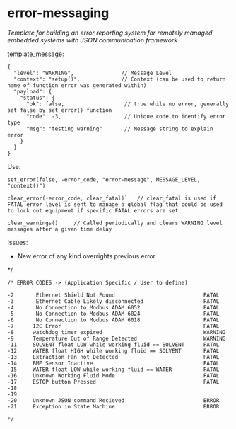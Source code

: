 # error-messaging
_Template for building an error reporting system for remotely managed embedded systems with JSON communication framework_

template_message:
```
{
  "level": "WARNING",               // Message Level
  "context": "setup()",             // Context (can be used to return name of function error was generated within)
  "payload": {              
    "status": {
      "ok": false,                   // true while no error, generally set false by set_error() function
      "code": -3,                    // Unique code to identify error type
      "msg": "testing warning"       // Message string to explain error
    }
  }
}
```

Use:

```set_error(false, -error_code, "error-message", MESSAGE_LEVEL, "context()") ``` <br>

```clear_error(-error_code, clear_fatal)`   // clear_fatal is used if FATAL error level is sent to manage a global flag that could be used to lock out equipment if specific FATAL errors are set``` <br>

```clear_warnings()     // Called periodically and clears WARNING level messages after a given time delay``` <br>

Issues:
- New error of any kind overrights previous error

*/
```
/* ERROR CODES -> (Application Specific / User to define)

-2       Ethernet Shield Not Found                            FATAL
-3       Ethernet Cable Likely disconnected                   FATAL
-4       No Connection to Modbus ADAM 6052                    FATAL
-5       No Connection to Modbus ADAM 6024                    FATAL 
-6       No Connection to Modbus ADAM 6018                    FATAL
-7      I2C Error                                             FATAL
-8      watchdog timer expired                                WARNING
-9      Temperature Out of Range Detected                     WARNING
-11     SOLVENT float LOW while working fluid == SOLVENT      FATAL
-12     WATER float HIGH while working fluid == SOLVENT       FATAL
-13     Extraction Fan not Detected                           FATAL
-14     BME Sensor Inactive                                   FATAL
-15     WATER float LOW while working fluid == WATER          FATAL
-16     Unknown Working Fluid Mode                            FATAL
-17     ESTOP button Pressed                                  FATAL
-18
-19
-20     Unknown JSON command Recieved                         ERROR
-21     Exception in State Machine                            ERROR

*/
```
